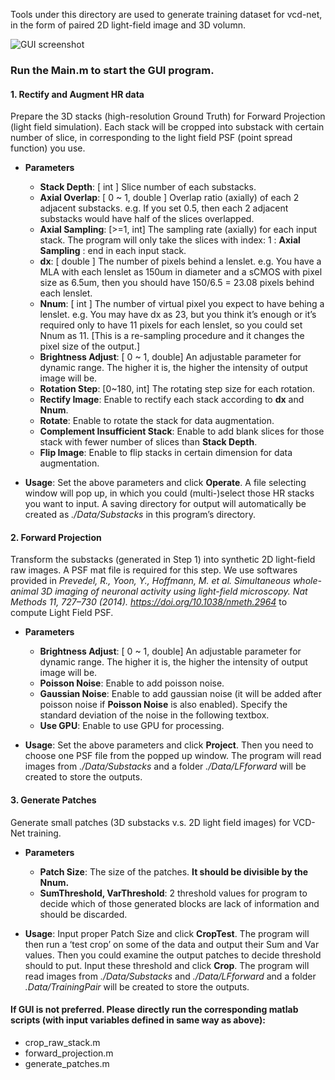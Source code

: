 Tools under this directory are used to generate training dataset for vcd-net, in the form of paired 2D light-field image and 3D volumn. 


![GUI screenshot](Example/GUI.png)


### Run the Main.m to start the GUI program. 
#### 1. Rectify and Augment HR data
Prepare the 3D stacks (high-resolution Ground Truth) for Forward Projection (light field simulation). Each stack will be cropped into substack with certain number of slice, in corresponding to the light field PSF (point spread function) you use.  
* **Parameters**
	* **Stack Depth**: [ int ] Slice number of each substacks. 
	* **Axial Overlap**: [ 0 ~ 1, double ] Overlap ratio (axially) of each 2 adjacent substacks. e.g. If you set 0.5, then each 2 adjacent substacks would have half of the slices overlapped.
	* **Axial Sampling**: [>=1, int] The sampling rate (axially) for each input stack. The program will only take the slices with index: 1 : **Axial Sampling** : end in each input stack. 
	* **dx**: [ double ] The number of pixels behind a lenslet. e.g. You have a MLA with each lenslet as 150um in diameter and a sCMOS with pixel size as 6.5um, then you should have 150/6.5 = 23.08 pixels behind each lenslet.
	* **Nnum**: [ int ] The number of virtual pixel you expect to have behing a lenslet. e.g. You may have dx as 23, but you think it’s enough 
	or it’s required only to have 11 pixels for each lenslet, so you could set Nnum as 11. [This is a re-sampling procedure and it changes the pixel size of the output.]
	* **Brightness Adjust**: [ 0 ~ 1, double] An adjustable parameter for dynamic range. The higher it is, the higher the intensity of output image will be.
	* **Rotation Step**: [0~180, int] The rotating step size for each rotation.
	* **Rectify Image**: Enable to rectify each stack according to **dx** and **Nnum**. 
	* **Rotate**: Enable to rotate the stack for data augmentation.
	* **Complement Insufficient Stack**: Enable to add blank slices for those stack with fewer number of slices than **Stack Depth**.
	* **Flip Image**: Enable to flip stacks in certain dimension for data augmentation.  
	
* **Usage**: Set the above parameters and click **Operate**. A file selecting window will pop up, in which you could (multi-)select those HR stacks you want to input. A saving directory for output will automatically be created as *./Data/Substacks* in this program’s directory.

#### 2. Forward Projection
Transform the substacks (generated in Step 1) into synthetic 2D light-field raw images. A PSF mat file is required for this step. We use softwares provided in *Prevedel, R., Yoon, Y., Hoffmann, M. et al. Simultaneous whole-animal 3D imaging of neuronal activity using light-field microscopy. Nat Methods 11, 727–730 (2014). https://doi.org/10.1038/nmeth.2964* to compute Light Field PSF.
* **Parameters**
	* **Brightness Adjust**: [ 0 ~ 1, double] An adjustable parameter for dynamic range. The higher it is, the higher the intensity of output image will be.
	* **Poisson Noise**: Enable to add poisson noise.
	* **Gaussian Noise**: Enable to add gaussian noise (it will be added after poisson noise if **Poisson Noise** is also enabled). Specify the standard deviation of the noise in the following textbox.
	* **Use GPU**: Enable to use GPU for processing.

* **Usage**: Set the above parameters and click **Project**. Then you need to choose one PSF file from the popped up window. The program will read images from *./Data/Substacks* and a folder *./Data/LFforward* will be created to store the outputs.

#### 3. Generate Patches
Generate small patches (3D substacks v.s. 2D light field images) for VCD-Net training.
* **Parameters**
	* **Patch Size**: The size of the patches. **It should be divisible by the Nnum.**
	* **SumThreshold, VarThreshold**: 2 threshold values for program to decide which of those generated blocks are lack of information and should be discarded. 

* **Usage**: Input proper Patch Size and click **CropTest**. The program will then run a ‘test crop’ on some of the data and output their Sum and Var values. Then you could examine the output patches to decide threshold should to put. Input these threshold and click **Crop**. The program will read images from *./Data/Substacks* and *./Data/LFforward* and a folder *.Data/TrainingPair* will be created to store the outputs. 

#### If GUI is not preferred. Please directly run the corresponding matlab scripts (with input variables defined in same way as above):
* crop_raw_stack.m
* forward_projection.m
* generate_patches.m
